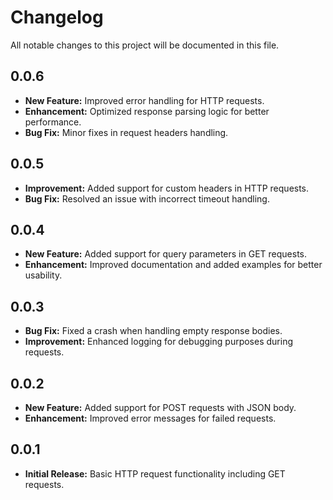 # Changelog

All notable changes to this project will be documented in this file.

## 0.0.6
- **New Feature:** Improved error handling for HTTP requests.
- **Enhancement:** Optimized response parsing logic for better performance.
- **Bug Fix:** Minor fixes in request headers handling.

## 0.0.5
- **Improvement:** Added support for custom headers in HTTP requests.
- **Bug Fix:** Resolved an issue with incorrect timeout handling.

## 0.0.4
- **New Feature:** Added support for query parameters in GET requests.
- **Enhancement:** Improved documentation and added examples for better usability.

## 0.0.3
- **Bug Fix:** Fixed a crash when handling empty response bodies.
- **Improvement:** Enhanced logging for debugging purposes during requests.

## 0.0.2
- **New Feature:** Added support for POST requests with JSON body.
- **Enhancement:** Improved error messages for failed requests.

## 0.0.1
- **Initial Release:** Basic HTTP request functionality including GET requests.
